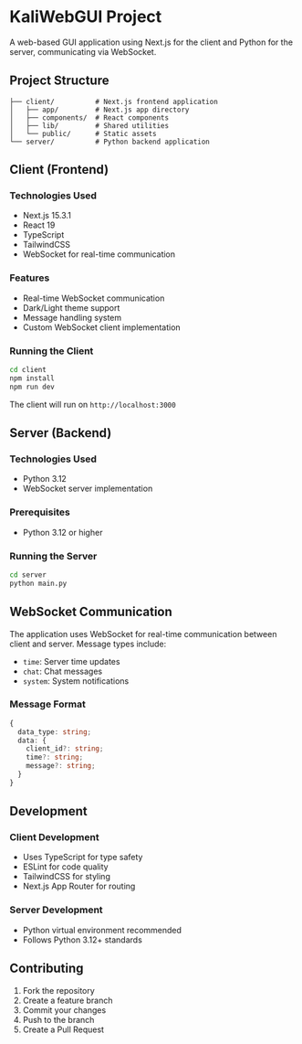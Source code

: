 # KaliWebGUI Project

A web-based GUI application using Next.js for the client and Python for the server, communicating via WebSocket.

## Project Structure

```
├── client/          # Next.js frontend application
│   ├── app/         # Next.js app directory
│   ├── components/  # React components
│   ├── lib/         # Shared utilities
│   └── public/      # Static assets
└── server/          # Python backend application
```

## Client (Frontend)

### Technologies Used
- Next.js 15.3.1
- React 19
- TypeScript
- TailwindCSS
- WebSocket for real-time communication

### Features
- Real-time WebSocket communication
- Dark/Light theme support
- Message handling system
- Custom WebSocket client implementation

### Running the Client

```bash
cd client
npm install
npm run dev
```

The client will run on `http://localhost:3000`

## Server (Backend)

### Technologies Used
- Python 3.12
- WebSocket server implementation

### Prerequisites
- Python 3.12 or higher

### Running the Server

```bash
cd server
python main.py
```

## WebSocket Communication

The application uses WebSocket for real-time communication between client and server. Message types include:

- `time`: Server time updates
- `chat`: Chat messages
- `system`: System notifications

### Message Format
```typescript
{
  data_type: string;
  data: {
    client_id?: string;
    time?: string;
    message?: string;
  }
}
```

## Development

### Client Development
- Uses TypeScript for type safety
- ESLint for code quality
- TailwindCSS for styling
- Next.js App Router for routing

### Server Development
- Python virtual environment recommended
- Follows Python 3.12+ standards

## Contributing

1. Fork the repository
2. Create a feature branch
3. Commit your changes
4. Push to the branch
5. Create a Pull Request
